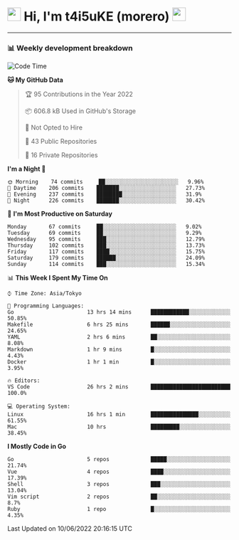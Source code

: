 <!-- Title -->
<h1>
    <img src="https://emojis.slackmojis.com/emojis/images/1600385609/10490/cactuar.gif?1600385609" width="30"/> 
    Hi, I'm t4i5uKE (morero) 
    <img src="https://emojis.slackmojis.com/emojis/images/1600385609/10490/cactuar.gif?1600385609" width="30"/>
</h1>

---

<h3> 📊 Weekly development breakdown </h3>
<!-- waka-readme-stats -->

<!--START_SECTION:waka-->
![Code Time](http://img.shields.io/badge/Code%20Time-1%2C120%20hrs%2013%20mins-blue)

**🐱 My GitHub Data** 

> 🏆 95 Contributions in the Year 2022
 > 
> 📦 606.8 kB Used in GitHub's Storage 
 > 
> 🚫 Not Opted to Hire
 > 
> 📜 43 Public Repositories 
 > 
> 🔑 16 Private Repositories  
 > 
**I'm a Night 🦉** 

```text
🌞 Morning    74 commits     ██░░░░░░░░░░░░░░░░░░░░░░░   9.96% 
🌆 Daytime    206 commits    ███████░░░░░░░░░░░░░░░░░░   27.73% 
🌃 Evening    237 commits    ████████░░░░░░░░░░░░░░░░░   31.9% 
🌙 Night      226 commits    ███████░░░░░░░░░░░░░░░░░░   30.42%

```
📅 **I'm Most Productive on Saturday** 

```text
Monday       67 commits     ██░░░░░░░░░░░░░░░░░░░░░░░   9.02% 
Tuesday      69 commits     ██░░░░░░░░░░░░░░░░░░░░░░░   9.29% 
Wednesday    95 commits     ███░░░░░░░░░░░░░░░░░░░░░░   12.79% 
Thursday     102 commits    ███░░░░░░░░░░░░░░░░░░░░░░   13.73% 
Friday       117 commits    ████░░░░░░░░░░░░░░░░░░░░░   15.75% 
Saturday     179 commits    ██████░░░░░░░░░░░░░░░░░░░   24.09% 
Sunday       114 commits    ███░░░░░░░░░░░░░░░░░░░░░░   15.34%

```


📊 **This Week I Spent My Time On** 

```text
⌚︎ Time Zone: Asia/Tokyo

💬 Programming Languages: 
Go                       13 hrs 14 mins      ████████████░░░░░░░░░░░░░   50.85% 
Makefile                 6 hrs 25 mins       ██████░░░░░░░░░░░░░░░░░░░   24.65% 
YAML                     2 hrs 6 mins        ██░░░░░░░░░░░░░░░░░░░░░░░   8.08% 
Markdown                 1 hr 9 mins         █░░░░░░░░░░░░░░░░░░░░░░░░   4.43% 
Docker                   1 hr 1 min          █░░░░░░░░░░░░░░░░░░░░░░░░   3.95%

🔥 Editors: 
VS Code                  26 hrs 2 mins       █████████████████████████   100.0%

💻 Operating System: 
Linux                    16 hrs 1 min        ███████████████░░░░░░░░░░   61.55% 
Mac                      10 hrs              █████████░░░░░░░░░░░░░░░░   38.45%

```

**I Mostly Code in Go** 

```text
Go                       5 repos             █████░░░░░░░░░░░░░░░░░░░░   21.74% 
Vue                      4 repos             ████░░░░░░░░░░░░░░░░░░░░░   17.39% 
Shell                    3 repos             ███░░░░░░░░░░░░░░░░░░░░░░   13.04% 
Vim script               2 repos             ██░░░░░░░░░░░░░░░░░░░░░░░   8.7% 
Ruby                     1 repo              █░░░░░░░░░░░░░░░░░░░░░░░░   4.35%

```



 Last Updated on 10/06/2022 20:16:15 UTC
<!--END_SECTION:waka-->
